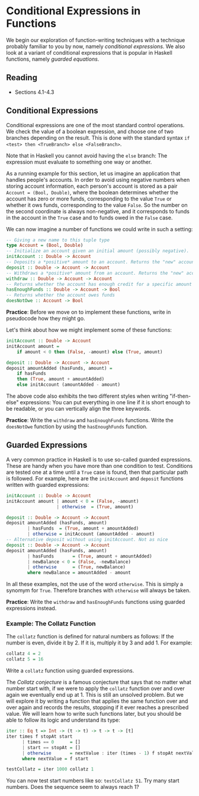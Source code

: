 # Conditional Expressions in Functions

We begin our exploration of function-writing techniques with a technique probably familiar to you by now, namely *conditional expressions*. We also look at a variant of conditional expressions that is popular in Haskell functions, namely *guarded equations*.

## Reading

- Sections 4.1-4.3

## Conditional Expressions

Conditional expressions are one of the most standard control operations. We check the value of a boolean expression, and choose one of two branches depending on the result. This is done with the standard syntax `if <test> then <TrueBranch> else <FalseBranch>`.

Note that in Haskell you cannot avoid having the `else` branch: The expression must evaluate to something one way or another.

As a running example for this section, let us imagine an application that handles people's accounts. In order to avoid using negative numbers when storing account information, each person's account is stored as a pair `Account = (Bool, Double)`, where the boolean determines whether the account has zero or more funds, corresponding to the value `True` or whether it ows funds, corresponding to the value `False`. So the number on the second coordinate is always non-negative, and it corresponds to funds in the account in the `True` case and to funds owed in the `False` case.

We can now imagine a number of functions we could write in such a setting:

```haskell
-- Giving a new name to this tuple type
type Account = (Bool, Double)
-- Initialize an account given an initial amount (possibly negative).
initAccount :: Double -> Account
-- Deposits a *positive* amount to an account. Returns the "new" account.
deposit :: Double -> Account -> Account
-- Withdraws a *positive* amount from an account. Returns the "new" account.
withdraw :: Double -> Account -> Account
-- Returns whether the account has enough credit for a specific amount of withdrawal.
hasEnoughFunds :: Double -> Account -> Bool
-- Returns whether the account owes funds
doesNotOwe :: Account -> Bool
```

**Practice**: Before we move on to implement these functions, write in pseudocode how they might go.

Let's think about how we might implement some of these functions:
```haskell
initAccount :: Double -> Account
initAccount amount =
    if amount < 0 then (False, -amount) else (True, amount)

deposit :: Double -> Account -> Account
deposit amountAdded (hasFunds, amount) =
    if hasFunds
    then (True, amount + amountAdded)
    else initAccount (amountAdded - amount)
```

The above code also exhibits the two different styles when writing "if-then-else" expressions: You can put everything in one line if it is short enough to be readable, or you can vertically align the three keywords.

**Practice**: Write the `withdraw` and `hasEnoughFunds` functions. Write the `doesNotOwe` function by using the `hasEnoughFunds` function.

## Guarded Expressions

A very common practice in Haskell is to use so-called guarded expressions. These are handy when you have more than one condition to test. Conditions are tested one at a time until a `True` case is found, then that particular path is followed. For example, here are the `initAccount` and `deposit` functions written with guarded expressions:

```haskell
initAccount :: Double -> Account
initAccount amount | amount < 0 = (False, -amount)
                   | otherwise  = (True, amount)

deposit :: Double -> Account -> Account
deposit amountAdded (hasFunds, amount)
        | hasFunds  = (True, amount + amountAdded)
        | otherwise = initAccount (amountAdded - amount)
-- Alternative deposit without using initAccount. Not as nice
deposit :: Double -> Account -> Account
deposit amountAdded (hasFunds, amount)
        | hasFunds       = (True, amount + amountAdded)
        | newBalance < 0 = (False, -newBalance)
        | otherwise      = (True, newBalance)
        where newBalance = amountAdded - amount
```

In all these examples, not the use of the word `otherwise`. This is simply a synomym for `True`. Therefore branches with `otherwise` will always be taken.

**Practice**: Write the `withdraw` and `hasEnoughFunds` functions using guarded expressions instead.

### Example: The Collatz Function

The `collatz` function is defined for natural numbers as follows: If the number is even, divide it by 2. If it is, multiply it by 3 and add 1. For example:
```haskell
collatz 4 = 2
collatz 5 = 16
```
Write a `collatz` function using guarded expressions.

The *Collatz conjecture* is a famous conjecture that says that no matter what number start with, if we were to apply the `collatz` function over and over again we eventually end up at 1. This is still an unsolved problem. But we will explore it by writing a function that applies the same function over and over again and records the results, stopping if it ever reaches a prescribed value. We will learn how to write such functions later, but you should be able to follow its logic and understand its type:
```haskell
iter :: Eq t => Int -> (t -> t) -> t -> t -> [t]
iter times f stopAt start
      | times == 0      = []
      | start == stopAt = []
      | otherwise       = nextValue : iter (times - 1) f stopAt nextValue
      where nextValue = f start

testCollatz = iter 1000 collatz 1
```
You can now test start numbers like so: `testCollatz 51`. Try many start numbers. Does the sequence seem to always reach 1?
